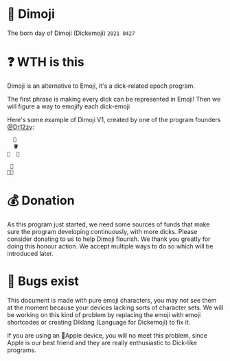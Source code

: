 # 🍄 Dimoji
The born day of Dimoji (Dickemoji) `2021 0427`

# ❓ WTH is this
Dimoji is an alternative to Emoji, it's a dick-related epoch program.

The first phrase is making every dick can be represented in Emoji! Then we will figure a way to emojify each dick-emoji

Here's some example of Dimoji V1, created by one of the program founders [@Dr12zy](https://github.com/Dr12zy):

```
  🍄
  🪣
🥚  🥚
```

```
 🍄
🥚🥚
```

# 💰 Donation
As this program just started, we need some sources of funds that make sure the program developing continuously, with more dicks. Please consider donating to us to help Dimoji flourish. We thank you greatly for doing this honour action. We accept multiple ways to do so which will be introduced later.

# 🐞 Bugs exist
This document is made with pure emoji characters, you may not see them at the moment because your devices lacking sorts of character sets. We will be working on this kind of problem by replacing the emoji with emoji shortcodes or creating Diklang (Language for Dickemoji) to fix it.

If you are using an Apple device, you will no meet this problem, since Apple is our best friend and they are really enthusiastic to Dick-like programs.
